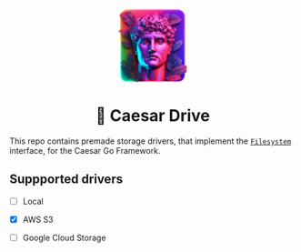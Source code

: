 <div align="center">
    <img height="128" src="https://github.com/caesar-rocks/docs/raw/master/logo.svg" />
</div>

<div align="center">
    <h1>
        📜 Caesar Drive
    </h1>
</div>

This repo contains premade storage drivers, that implement the [`Filesystem`](./drive.go) interface, for the Caesar Go Framework.

## Suppported drivers

- [ ] Local

- [x] AWS S3

- [ ] Google Cloud Storage

